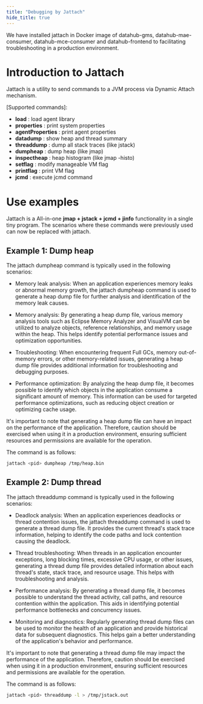 ```yaml
---
title: "Debugging by Jattach"
hide_title: true
---
```

We have installed jattach in Docker image of datahub-gms, datahub-mae-consumer, datahub-mce-consumer
and datahub-frontend to facilitating troubleshooting in a production environment.

# Introduction to Jattach
Jattach is a utility to send commands to a JVM process via Dynamic Attach mechanism.

[Supported commands]:
- **load**            : load agent library
- **properties**      : print system properties
- **agentProperties** : print agent properties
- **datadump**        : show heap and thread summary
- **threaddump**      : dump all stack traces (like jstack)
- **dumpheap**        : dump heap (like jmap)
- **inspectheap**     : heap histogram (like jmap -histo)
- **setflag**         : modify manageable VM flag
- **printflag**       : print VM flag
- **jcmd**            : execute jcmd command

# Use examples

Jattach is a All-in-one **jmap + jstack + jcmd + jinfo** functionality in a single tiny program.
The scenarios where these commands were previously used can now be replaced with jattach.

## Example 1: Dump heap
The jattach dumpheap command is typically used in the following scenarios:

- Memory leak analysis: When an application experiences memory leaks or abnormal memory growth, the jattach dumpheap
command is used to generate a heap dump file for further analysis and identification of the memory leak causes.

- Memory analysis: By generating a heap dump file, various memory analysis tools such as Eclipse Memory Analyzer and
VisualVM can be utilized to analyze objects, reference relationships, and memory usage within the heap. This helps 
identify potential performance issues and optimization opportunities.

- Troubleshooting: When encountering frequent Full GCs, memory out-of-memory errors, or other memory-related issues, 
generating a heap dump file provides additional information for troubleshooting and debugging purposes.

- Performance optimization: By analyzing the heap dump file, it becomes possible to identify which objects in the 
application consume a significant amount of memory. This information can be used for targeted performance optimizations,
such as reducing object creation or optimizing cache usage.

It's important to note that generating a heap dump file can have an impact on the performance of the application. 
Therefore, caution should be exercised when using it in a production environment, ensuring sufficient resources and
permissions are available for the operation.

The command is as follows:
```bash
jattach <pid> dumpheap /tmp/heap.bin
```

## Example 2: Dump thread
The jattach threaddump command is typically used in the following scenarios:

- Deadlock analysis: When an application experiences deadlocks or thread contention issues, the jattach threaddump 
command is used to generate a thread dump file. It provides the current thread's stack trace information, helping to
identify the code paths and lock contention causing the deadlock.

- Thread troubleshooting: When threads in an application encounter exceptions, long blocking times, excessive CPU usage,
or other issues, generating a thread dump file provides detailed information about each thread's state, stack trace, and
resource usage. This helps with troubleshooting and analysis.

- Performance analysis: By generating a thread dump file, it becomes possible to understand the thread activity, call
paths, and resource contention within the application. This aids in identifying potential performance bottlenecks and
concurrency issues.

- Monitoring and diagnostics: Regularly generating thread dump files can be used to monitor the health of an application
and provide historical data for subsequent diagnostics. This helps gain a better understanding of the application's 
behavior and performance.

It's important to note that generating a thread dump file may impact the performance of the application. Therefore,
caution should be exercised when using it in a production environment, ensuring sufficient resources and permissions
are available for the operation.

The command is as follows:
```bash
jattach <pid> threaddump -l > /tmp/jstack.out
```